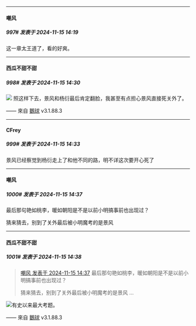﻿
*****

####  嘲风  
##### 997#       发表于 2024-11-15 14:19

这一章太王道了，看的好爽。


*****

####  西瓜不甜不甜  
##### 998#       发表于 2024-11-15 14:30

<img src="https://static.saraba1st.com/image/smiley/face2017/136.png" referrerpolicy="no-referrer"> 照这样下去，景风和杨衍最后肯定翻脸，我甚至有点担心景风直接死关外了。

—— 來自 [鵝球](https://www.pgyer.com/GcUxKd4w) v3.1.88.3

*****

####  CFrey  
##### 999#       发表于 2024-11-15 14:33

景风已经察觉到杨衍走上了和他不同的路，明不详这次要开心死了


*****

####  嘲风  
##### 1000#       发表于 2024-11-15 14:37

最后那句艳如桃李，暖如朝阳是不是以前小明搞事前也出现过？

猜来猜去，别到了关外最后被小明魔考的是景风


*****

####  西瓜不甜不甜  
##### 1001#       发表于 2024-11-15 14:38

<blockquote><a href="httphttps://bbs.saraba1st.com/2b/forum.php?mod=redirect&amp;goto=findpost&amp;pid=66702305&amp;ptid=1991522" target="_blank">嘲风 发表于 2024-11-15 14:37</a>
最后那句艳如桃李，暖如朝阳是不是以前小明搞事前也出现过？

猜来猜去，别到了关外最后被小明魔考的是景风 ...</blockquote>
<img src="https://static.saraba1st.com/image/smiley/face2017/237.gif" referrerpolicy="no-referrer">有史以来最大考题。

—— 來自 [鵝球](https://www.pgyer.com/GcUxKd4w) v3.1.88.3

